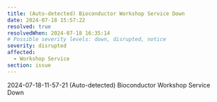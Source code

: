 ```yaml
---
title: (Auto-detected) Bioconductor Workshop Service Down
date: 2024-07-18 15:57:22
resolved: true
resolvedWhen: 2024-07-18 16:35:14
# Possible severity levels: down, disrupted, notice
severity: disrupted
affected:
  - Workshop Service
section: issue
---
```


2024-07-18-11-57-21 (Auto-detected) Bioconductor Workshop Service Down

